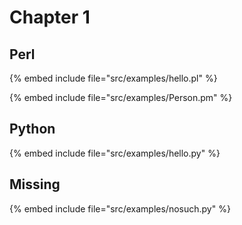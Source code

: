 # Chapter 1


## Perl

{% embed include file="src/examples/hello.pl" %}

{% embed include file="src/examples/Person.pm" %}

## Python

{% embed include file="src/examples/hello.py" %}

## Missing

{% embed include file="src/examples/nosuch.py" %}



